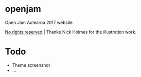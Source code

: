 # openjam

Open Jam Aotearoa 2017 website

[No rights reserved](https://creativecommons.org/publicdomain/zero/1.0/) | Thanks Nick Holmes for the illustration work.

# Todo

* Theme screenshot
* ...
